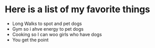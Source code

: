 # Here is a list of my favorite things
- Long Walks to spot and pet dogs
- Gym so i ahve energy to pet dogs
- Cooking so I can woo girls who have dogs
- You get the point
